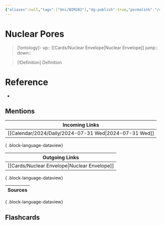 ```yaml
---
{"aliases":null,"tags":["Uni/BIM202"],"dg-publish":true,"permalink":"/cards/nuclear-pores/","dgPassFrontmatter":true}
---
```


# Nuclear Pores

> [!ontology]-
> up:: [[Cards/Nuclear Envelope\|Nuclear Envelope]]
> jump:: 
> down:: 

> [!Definition] Definition

# Reference

- 

## Mentions

| Incoming Links                                            |
| --------------------------------------------------------- |
| [[Calendar/2024/Daily/2024-07-31 Wed\|2024-07-31 Wed]] |

{ .block-language-dataview}

| Outgoing Links                                  |
| ----------------------------------------------- |
| [[Cards/Nuclear Envelope\|Nuclear Envelope]] |

{ .block-language-dataview}

| Sources |
| ------- |

{ .block-language-dataview}

## Flashcards